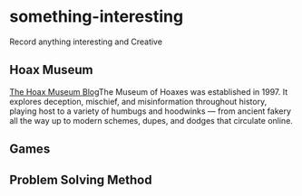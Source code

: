 # something-interesting
Record anything interesting and Creative

## Hoax Museum
[The Hoax Museum Blog](http://hoaxes.org/about)The Museum of Hoaxes was established in 1997. It explores deception, mischief, and misinformation throughout history, playing host to a variety of humbugs and hoodwinks — from ancient fakery all the way up to modern schemes, dupes, and dodges that circulate online.

## Games


## Problem Solving Method
